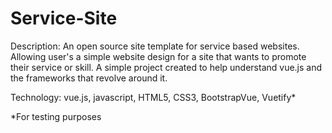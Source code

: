 # Service-Site

Description: 
An open source site template for service based websites. Allowing user's a simple website design for a site that wants to promote their service or skill. 
A simple project created to help understand vue.js and the frameworks that revolve around it.

Technology: vue.js, javascript, HTML5, CSS3, BootstrapVue, Vuetify*

*For testing purposes
